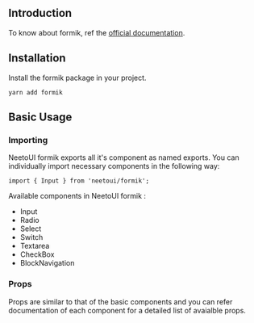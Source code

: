 ## Introduction

To know about formik, ref the [official documentation](https://formik.org/docs/overview).

## Installation

Install the formik package in your project.

```code
yarn add formik
```

## Basic Usage

### Importing

NeetoUI formik exports all it's component as named exports. You can individually import necessary components in the following way:

```code
import { Input } from 'neetoui/formik';
```

Available components in NeetoUI formik :

- Input
- Radio
- Select
- Switch
- Textarea
- CheckBox
- BlockNavigation

### Props

Props are similar to that of the basic components and you can refer documentation of each component for a detailed list of avaialble props.
